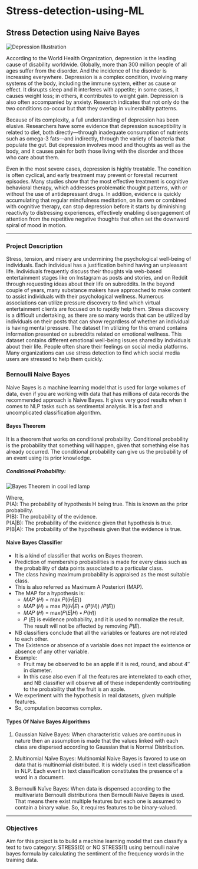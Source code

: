 # Stress-detection-using-ML

## Stress Detection using Naive Bayes

![Depression Illustration](https://s3.amazonaws.com/spectrumnews-web-assets/wp-content/uploads/2018/06/22080230/JuliaYellow-Depression_1120x550_acf_cropped_1120x550_acf_cropped.jpg)

According to the World Health Organization, depression is the leading cause of disability worldwide. Globally, more than 300 million people of all ages suffer from the disorder. And the incidence of the disorder is increasing everywhere. Depression is a complex condition, involving many systems of the body, including the immune system, either as cause or effect. It disrupts sleep and it interferes with appetite; in some cases, it causes weight loss; in others, it contributes to weight gain. Depression is also often accompanied by anxiety. Research indicates that not only do the two conditions co-occur but that they overlap in vulnerability patterns.

Because of its complexity, a full understanding of depression has been elusive. Researchers have some evidence that depression susceptibility is related to diet, both directly—through inadequate consumption of nutrients such as omega-3 fats—and indirectly, through the variety of bacteria that populate the gut. But depression involves mood and thoughts as well as the body, and it causes pain for both those living with the disorder and those who care about them.

Even in the most severe cases, depression is highly treatable. The condition is often cyclical, and early treatment may prevent or forestall recurrent episodes. Many studies show that the most effective treatment is cognitive behavioral therapy, which addresses problematic thought patterns, with or without the use of antidepressant drugs. In addition, evidence is quickly accumulating that regular mindfulness meditation, on its own or combined with cognitive therapy, can stop depression before it starts by diminishing reactivity to distressing experiences, effectively enabling disengagement of attention from the repetitive negative thoughts that often set the downward spiral of mood in motion.

---
### Project Description

Stress, tension, and misery are undermining the psychological well-being of individuals. Each individual has a justification behind having an unpleasant life. Individuals frequently discuss their thoughts via web-based entertainment stages like on Instagram as posts and stories, and on Reddit through requesting ideas about their life on subreddits. In the beyond couple of years, many substance makers have approached to make content to assist individuals with their psychological wellness. Numerous associations can utilize pressure discovery to find which virtual entertainment clients are focused on to rapidly help them. Stress discovery is a difficult undertaking, as there are so many words that can be utilized by individuals on their posts that can show regardless of whether an individual is having mental pressure. The dataset I’m utilizing for this errand contains information presented on subreddits related on emotional wellness. This dataset contains different emotional well-being issues shared by individuals about their life. People often share their feelings on social media platforms. Many organizations can use stress detection to find which social media users are stressed to help them quickly.

### Bernoulli Naive Bayes

Naive Bayes is a machine learning model that is used for large volumes of data, even if you are working with data that has millions of data records the recommended approach is Naive Bayes. It gives very good results when it comes to NLP tasks such as sentimental analysis. It is a fast and uncomplicated classification algorithm.

#### Bayes Theorem

It is a theorem that works on conditional probability. Conditional probability is the probability that something will happen, given that something else has already occurred. The conditional probability can give us the probability of an event using its prior knowledge. 

##### Conditional Probability: 
![Bayes Theorem in cool led lamp](https://upload.wikimedia.org/wikipedia/commons/1/18/Bayes%27_Theorem_MMB_01.jpg)

Where, <br>
P(A): The probability of hypothesis H being true. This is known as the prior probability. <br>
P(B): The probability of the evidence. <br>
P(A|B): The probability of the evidence given that hypothesis is true. <br>
P(B|A): The probability of the hypothesis given that the evidence is true. <br>

#### Naive Bayes Classifier
- It is a kind of classifier that works on Bayes theorem.
- Prediction of membership probabilities is made for every class such as the probability of data points associated to a particular class.
- The class having maximum probability is appraised as the most suitable class.
- This is also referred as Maximum A Posteriori (MAP). 
- The MAP for a hypothesis is: 
  - 𝑀𝐴𝑃 (𝐻) = max 𝑃((𝐻|𝐸))  
  - 𝑀𝐴𝑃 (𝐻) = max 𝑃((𝐻|𝐸)  ∗ (𝑃(𝐻)) /𝑃(𝐸))  
  - 𝑀𝐴𝑃 (𝐻) = max(𝑃(𝐸|𝐻) ∗ 𝑃(𝐻))
  - 𝑃 (𝐸) is evidence probability, and it is used to normalize the result. The result will not be affected by removing 𝑃(𝐸).
- NB classifiers conclude that all the variables or features are not related to each other.
- The Existence or absence of a variable does not impact the existence or absence of any other variable.
- Example:  
  - Fruit may be observed to be an apple if it is red, round, and about 4″ in diameter.
  - In this case also even if all the features are interrelated to each other, and NB classifier will observe all of these independently contributing to the probability that       the fruit is an apple.  
- We experiment with the hypothesis in real datasets, given multiple features. 
- So, computation becomes complex.

#### Types Of Naive Bayes Algorithms
1. Gaussian Naïve Bayes:  When characteristic values are continuous in nature then an assumption is made that the values linked with each class are dispersed according to          Gaussian that is Normal Distribution.

2. Multinomial Naïve Bayes: Multinomial Naive Bayes is favored to use on data that is multinomial distributed. It is widely used in text classification in NLP.  Each event in      text classification constitutes the presence of a word in a document.

 3. Bernoulli Naïve Bayes:  When data is dispensed according to the multivariate Bernoulli distributions then Bernoulli Naive Bayes is used. That means there exist multiple        features but each one is assumed to contain a binary value. So, it requires features to be binary-valued.
---
### Objectives
Aim for this project is to build a machine learning model that can classify a text to two category: STRESS(0) or NO STRESS(1) using bernoulli naive bayes formula by calculating the sentiment of the frequency words in the training data.

